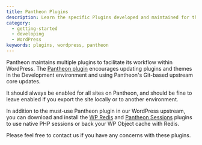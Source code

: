 ```yaml
---
title: Pantheon Plugins
description: Learn the specific Plugins developed and maintained for the Pantheon workflow.
category:
  - getting-started
  - developing
  - WordPress
keywords: plugins, wordpress, pantheon
---
```

Pantheon maintains multiple plugins to facilitate its workflow within WordPress. The [Pantheon plugin](https://github.com/pantheon-systems/WordPress/tree/master/wp-content/mu-plugins/pantheon) encourages updating plugins and themes in the Development environment and using Pantheon's Git-based upstream core updates.

It should always be enabled for all sites on Pantheon, and should be fine to leave enabled if you export the site locally or to another environment.

In addition to the must-use Pantheon plugin in our WordPress upstream, you can download and install the [WP Redis](https://wordpress.org/plugins/wp-redis/) and [Pantheon Sessions](https://wordpress.org/plugins/wp-native-php-sessions/) plugins to use native PHP sessions or back your WP Object cache with Redis.

Please feel free to contact us if you have any concerns with these plugins.
